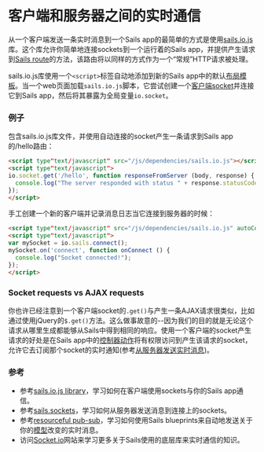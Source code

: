 # 客户端和服务器之间的实时通信
从一个客户端发送一条实时消息到一个Sails app的最简单的方式是使用[sails.io.js](http://sailsjs.org/documentation/reference/web-sockets/sails-io-js)库。这个库允许你简单地连接sockets到一个运行着的Sails app，并提供产生请求到[Sails route](http://sailsjs.org/documentation/concepts/routes)的方法，该路由将以同样的方式作为一个“常规”HTTP请求被处理。

sails.io.js库使用一个`<script>`标签自动地添加到新的Sails app中的默认[布局模板](http://sailsjs.org/documentation/concepts/views/layouts)。当一个web页面加载`sails.io.js`脚本，它尝试创建一个[客户端socket](http://sailsjs.org/documentation/reference/web-sockets/socket-client/sails-socket)并连接它到Sails app，然后将其暴露为全局变量`io.socket`。

### 例子
包含sails.io.js库文件，并使用自动连接的socket产生一条请求到Sails app的/hello路由：

```html
<script type"text/javascript" src="/js/dependencies/sails.io.js"></script>
<script type"text/javascript">
io.socket.get('/hello', function responseFromServer (body, response) {
  console.log("The server responded with status " + response.statusCode + " and said: ", body);
});
</script>
```

手工创建一个新的客户端并记录消息日志当它连接到服务器的时候：

```html
<script type"text/javascript" src="/js/dependencies/sails.io.js" autoConnect="false"></script>
<script type"text/javascript">
var mySocket = io.sails.connect();
mySocket.on('connect', function onConnect () {
  console.log("Socket connected!");
});
</script>
```

### Socket requests vs AJAX requests
你也许已经注意到一个客户端socket的`.get()`与产生一条AJAX请求很类似，比如通过使用jQuery的`$.get()`方法。这么做事故意的--因为我们的目的就是无论这个请求从哪里生成都能够从Sails中得到相同的响应。使用一个客户端的socket产生请求的好处是在Sails app中的[控制器动作](http://sailsjs.org/documentation/concepts/controllers#?actions)将有权限访问到产生该请求的socket，允许它去订阅那个socket的实时通知(参考[从服务器发送实时消息](http://sailsjs.org/documentation/concepts/realtime/sending-realtime-messages-from-the-server-to-one-or-more-clients))。


### 参考
+ 参考[sails.io.js library](http://sailsjs.org/documentation/reference/web-sockets/socket-client/io-socket-on)，学习如何在客户端使用sockets与你的Sails app通信。
+ 参考[sails.sockets](http://sailsjs.org/documentation/reference/web-sockets/sails-sockets)，学习如何从服务器发送消息到连接上的sockets。
+ 参考[resourceful pub-sub](http://sailsjs.org/documentation/reference/web-sockets/resourceful-pub-sub)，学习如何使用Sails blueprints来自动地发送关于你的[模型](http://sailsjs.org/documentation/concepts/models-and-orm/models)改变的实时消息。
+ 访问[Socket.io](http://socket.io/)网站来学习更多关于Sails使用的底层库来实时通信的知识。

<docmeta name="displayName" value="On the client">
